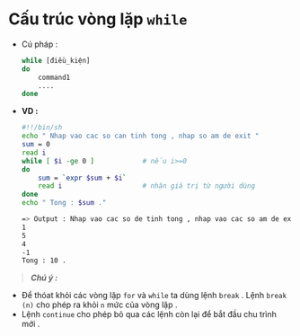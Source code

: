 # Cấu trúc vòng lặp **`while`**
- Cú pháp :
    ```bash
    while [điều_kiện]
    do 
        command1
        ....
    done
    ```
- **VD :**
    ```bash
    #!!/bin/sh
    echo " Nhap vao cac so can tinh tong , nhap so am de exit "
    sum = 0
    read i
    while [ $i -ge 0 ]            # nếu i>=0
    do
        sum = `expr $sum + $i`
        read i                    # nhận giá trị từ người dùng
    done
    echo " Tong : $sum ."
    ```
    ```bash
    => Output : Nhap vao cac so de tinh tong , nhap vao cac so am de exit
    1
    5
    4
    -1
    Tong : 10 . 
    ```
> ***Chú ý :***
- Để thóat khỏi các vòng lặp `for` và `while` ta dùng lệnh `break` . Lệnh `break (n)` cho phép ra khỏi `n` mức của vòng lặp .
- Lệnh `continue` cho phép bỏ qua các lệnh còn lại để bắt đầu chu trình mới .